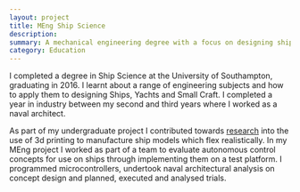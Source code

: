 ```yaml
---
layout: project
title: MEng Ship Science
description: 
summary: A mechanical engineering degree with a focus on designing ships and offshore structures.
category: Education
---
```


I completed a degree in Ship Science at the University of Southampton, graduating in 2016. I learnt about a range of engineering subjects and how to apply them to designing Ships, Yachts and Small Craft. I completed a year in industry between my second and third years where I worked as a naval architect. 

As part of my undergraduate project I contributed towards [research](https://www.researchgate.net/publication/299426271_Rapid_prototyping_of_flexible_models_-_a_new_methods_for_model_testing) into the use of 3d printing to manufacture ship models which flex realistically. In my MEng project I worked as part of a team to evaluate autonomous control concepts for use on ships through implementing them on a test platform. I programmed microcontrollers, undertook naval architectural analysis on concept design and planned, executed and analysed trials.

